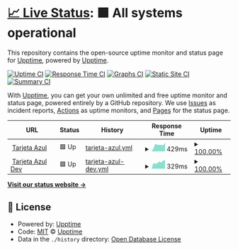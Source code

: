 # [📈 Live Status](https://demo.upptime.js.org): <!--live status--> **🟩 All systems operational**

This repository contains the open-source uptime monitor and status page for [Upptime](https://upptime.js.org), powered by [Upptime](https://github.com/upptime/upptime).

[![Uptime CI](https://github.com/kukamarilla/ta-status/workflows/Uptime%20CI/badge.svg)](https://github.com/kukamarilla/ta-status/actions?query=workflow%3A%22Uptime+CI%22)
[![Response Time CI](https://github.com/kukamarilla/ta-status/workflows/Response%20Time%20CI/badge.svg)](https://github.com/kukamarilla/ta-status/actions?query=workflow%3A%22Response+Time+CI%22)
[![Graphs CI](https://github.com/kukamarilla/ta-status/workflows/Graphs%20CI/badge.svg)](https://github.com/kukamarilla/ta-status/actions?query=workflow%3A%22Graphs+CI%22)
[![Static Site CI](https://github.com/kukamarilla/ta-status/workflows/Static%20Site%20CI/badge.svg)](https://github.com/kukamarilla/ta-status/actions?query=workflow%3A%22Static+Site+CI%22)
[![Summary CI](https://github.com/kukamarilla/ta-status/workflows/Summary%20CI/badge.svg)](https://github.com/kukamarilla/ta-status/actions?query=workflow%3A%22Summary+CI%22)

With [Upptime](https://upptime.js.org), you can get your own unlimited and free uptime monitor and status page, powered entirely by a GitHub repository. We use [Issues](https://github.com/upptime/upptime/issues) as incident reports, [Actions](https://github.com/kukamarilla/ta-status/actions) as uptime monitors, and [Pages](https://demo.upptime.js.org) for the status page.

<!--start: status pages-->
<!-- This summary is generated by Upptime (https://github.com/upptime/upptime) -->
<!-- Do not edit this manually, your changes will be overwritten -->
<!-- prettier-ignore -->
| URL | Status | History | Response Time | Uptime |
| --- | ------ | ------- | ------------- | ------ |
| <img alt="" src="https://favicons.githubusercontent.com/www.tarjetaazul.com.py" height="13"> [Tarjeta Azul](https://www.tarjetaazul.com.py) | 🟩 Up | [tarjeta-azul.yml](https://github.com/kukiamarilla/ta-status/commits/HEAD/history/tarjeta-azul.yml) | <details><summary><img alt="Response time graph" src="./graphs/tarjeta-azul/response-time-week.png" height="20"> 429ms</summary><br><a href="https://kukiamarilla.github.io/ta-status/history/tarjeta-azul"><img alt="Response time 384" src="https://img.shields.io/endpoint?url=https%3A%2F%2Fraw.githubusercontent.com%2Fkukiamarilla%2Fta-status%2FHEAD%2Fapi%2Ftarjeta-azul%2Fresponse-time.json"></a><br><a href="https://kukiamarilla.github.io/ta-status/history/tarjeta-azul"><img alt="24-hour response time 585" src="https://img.shields.io/endpoint?url=https%3A%2F%2Fraw.githubusercontent.com%2Fkukiamarilla%2Fta-status%2FHEAD%2Fapi%2Ftarjeta-azul%2Fresponse-time-day.json"></a><br><a href="https://kukiamarilla.github.io/ta-status/history/tarjeta-azul"><img alt="7-day response time 429" src="https://img.shields.io/endpoint?url=https%3A%2F%2Fraw.githubusercontent.com%2Fkukiamarilla%2Fta-status%2FHEAD%2Fapi%2Ftarjeta-azul%2Fresponse-time-week.json"></a><br><a href="https://kukiamarilla.github.io/ta-status/history/tarjeta-azul"><img alt="30-day response time 382" src="https://img.shields.io/endpoint?url=https%3A%2F%2Fraw.githubusercontent.com%2Fkukiamarilla%2Fta-status%2FHEAD%2Fapi%2Ftarjeta-azul%2Fresponse-time-month.json"></a><br><a href="https://kukiamarilla.github.io/ta-status/history/tarjeta-azul"><img alt="1-year response time 384" src="https://img.shields.io/endpoint?url=https%3A%2F%2Fraw.githubusercontent.com%2Fkukiamarilla%2Fta-status%2FHEAD%2Fapi%2Ftarjeta-azul%2Fresponse-time-year.json"></a></details> | <details><summary><a href="https://kukiamarilla.github.io/ta-status/history/tarjeta-azul">100.00%</a></summary><a href="https://kukiamarilla.github.io/ta-status/history/tarjeta-azul"><img alt="All-time uptime 99.95%" src="https://img.shields.io/endpoint?url=https%3A%2F%2Fraw.githubusercontent.com%2Fkukiamarilla%2Fta-status%2FHEAD%2Fapi%2Ftarjeta-azul%2Fuptime.json"></a><br><a href="https://kukiamarilla.github.io/ta-status/history/tarjeta-azul"><img alt="24-hour uptime 100.00%" src="https://img.shields.io/endpoint?url=https%3A%2F%2Fraw.githubusercontent.com%2Fkukiamarilla%2Fta-status%2FHEAD%2Fapi%2Ftarjeta-azul%2Fuptime-day.json"></a><br><a href="https://kukiamarilla.github.io/ta-status/history/tarjeta-azul"><img alt="7-day uptime 100.00%" src="https://img.shields.io/endpoint?url=https%3A%2F%2Fraw.githubusercontent.com%2Fkukiamarilla%2Fta-status%2FHEAD%2Fapi%2Ftarjeta-azul%2Fuptime-week.json"></a><br><a href="https://kukiamarilla.github.io/ta-status/history/tarjeta-azul"><img alt="30-day uptime 100.00%" src="https://img.shields.io/endpoint?url=https%3A%2F%2Fraw.githubusercontent.com%2Fkukiamarilla%2Fta-status%2FHEAD%2Fapi%2Ftarjeta-azul%2Fuptime-month.json"></a><br><a href="https://kukiamarilla.github.io/ta-status/history/tarjeta-azul"><img alt="1-year uptime 99.95%" src="https://img.shields.io/endpoint?url=https%3A%2F%2Fraw.githubusercontent.com%2Fkukiamarilla%2Fta-status%2FHEAD%2Fapi%2Ftarjeta-azul%2Fuptime-year.json"></a></details>
| <img alt="" src="https://favicons.githubusercontent.com/dev.tarjetaazul.com.py" height="13"> [Tarjeta Azul Dev](https://dev.tarjetaazul.com.py) | 🟩 Up | [tarjeta-azul-dev.yml](https://github.com/kukiamarilla/ta-status/commits/HEAD/history/tarjeta-azul-dev.yml) | <details><summary><img alt="Response time graph" src="./graphs/tarjeta-azul-dev/response-time-week.png" height="20"> 329ms</summary><br><a href="https://kukiamarilla.github.io/ta-status/history/tarjeta-azul-dev"><img alt="Response time 280" src="https://img.shields.io/endpoint?url=https%3A%2F%2Fraw.githubusercontent.com%2Fkukiamarilla%2Fta-status%2FHEAD%2Fapi%2Ftarjeta-azul-dev%2Fresponse-time.json"></a><br><a href="https://kukiamarilla.github.io/ta-status/history/tarjeta-azul-dev"><img alt="24-hour response time 431" src="https://img.shields.io/endpoint?url=https%3A%2F%2Fraw.githubusercontent.com%2Fkukiamarilla%2Fta-status%2FHEAD%2Fapi%2Ftarjeta-azul-dev%2Fresponse-time-day.json"></a><br><a href="https://kukiamarilla.github.io/ta-status/history/tarjeta-azul-dev"><img alt="7-day response time 329" src="https://img.shields.io/endpoint?url=https%3A%2F%2Fraw.githubusercontent.com%2Fkukiamarilla%2Fta-status%2FHEAD%2Fapi%2Ftarjeta-azul-dev%2Fresponse-time-week.json"></a><br><a href="https://kukiamarilla.github.io/ta-status/history/tarjeta-azul-dev"><img alt="30-day response time 337" src="https://img.shields.io/endpoint?url=https%3A%2F%2Fraw.githubusercontent.com%2Fkukiamarilla%2Fta-status%2FHEAD%2Fapi%2Ftarjeta-azul-dev%2Fresponse-time-month.json"></a><br><a href="https://kukiamarilla.github.io/ta-status/history/tarjeta-azul-dev"><img alt="1-year response time 280" src="https://img.shields.io/endpoint?url=https%3A%2F%2Fraw.githubusercontent.com%2Fkukiamarilla%2Fta-status%2FHEAD%2Fapi%2Ftarjeta-azul-dev%2Fresponse-time-year.json"></a></details> | <details><summary><a href="https://kukiamarilla.github.io/ta-status/history/tarjeta-azul-dev">100.00%</a></summary><a href="https://kukiamarilla.github.io/ta-status/history/tarjeta-azul-dev"><img alt="All-time uptime 99.84%" src="https://img.shields.io/endpoint?url=https%3A%2F%2Fraw.githubusercontent.com%2Fkukiamarilla%2Fta-status%2FHEAD%2Fapi%2Ftarjeta-azul-dev%2Fuptime.json"></a><br><a href="https://kukiamarilla.github.io/ta-status/history/tarjeta-azul-dev"><img alt="24-hour uptime 100.00%" src="https://img.shields.io/endpoint?url=https%3A%2F%2Fraw.githubusercontent.com%2Fkukiamarilla%2Fta-status%2FHEAD%2Fapi%2Ftarjeta-azul-dev%2Fuptime-day.json"></a><br><a href="https://kukiamarilla.github.io/ta-status/history/tarjeta-azul-dev"><img alt="7-day uptime 100.00%" src="https://img.shields.io/endpoint?url=https%3A%2F%2Fraw.githubusercontent.com%2Fkukiamarilla%2Fta-status%2FHEAD%2Fapi%2Ftarjeta-azul-dev%2Fuptime-week.json"></a><br><a href="https://kukiamarilla.github.io/ta-status/history/tarjeta-azul-dev"><img alt="30-day uptime 100.00%" src="https://img.shields.io/endpoint?url=https%3A%2F%2Fraw.githubusercontent.com%2Fkukiamarilla%2Fta-status%2FHEAD%2Fapi%2Ftarjeta-azul-dev%2Fuptime-month.json"></a><br><a href="https://kukiamarilla.github.io/ta-status/history/tarjeta-azul-dev"><img alt="1-year uptime 99.84%" src="https://img.shields.io/endpoint?url=https%3A%2F%2Fraw.githubusercontent.com%2Fkukiamarilla%2Fta-status%2FHEAD%2Fapi%2Ftarjeta-azul-dev%2Fuptime-year.json"></a></details>

<!--end: status pages-->

[**Visit our status website →**](https://demo.upptime.js.org)

## 📄 License

- Powered by: [Upptime](https://github.com/upptime/upptime)
- Code: [MIT](./LICENSE) © [Upptime](https://upptime.js.org)
- Data in the `./history` directory: [Open Database License](https://opendatacommons.org/licenses/odbl/1-0/)
